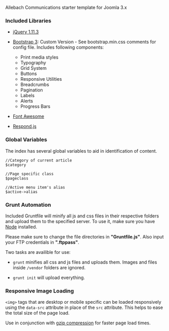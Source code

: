 Allebach Communications starter template for Joomla 3.x

### Included Libraries ###
* [jQuery 1.11.3](https://jquery.com/)

* [Bootstrap 3](http://getbootstrap.com/): Custom Version - See bootstrap.min.css comments for config file. Includes following components:
	* Print media styles
	* Typography
	* Grid System
	* Buttons
	* Responsive Utilities
	* Breadcrumbs
	* Pagination
	* Labels
	* Alerts
	* Progress Bars 

* [Font Awesome](http://fortawesome.github.io/Font-Awesome/)
* [Respond.js](https://github.com/scottjehl/Respond)

### Global Variables ###
The index has several global variables to aid in identification of content.

	//Category of current article
	$category
	
	//Page specific class
	$pageclass
	
	//Active menu item's alias
	$active->alias

### Grunt Automation ###
Included Gruntfile will minify all js and css files in their respective folders and upload them to the specified server. To use it, make sure you have [Node](https://nodejs.org/) installed.

Please make sure to change the file directories in **"Gruntfile.js"**. Also input your FTP credentials in **".ftppass"**.

Two tasks are availible for use:

* `grunt` minifies all css and js files and uploads them. Images and files inside `/vendor` folders are ignored.

* `grunt init` will upload everything.

### Responsive Image Loading ###
`<img>` tags that are desktop or mobile specific can be loaded responsively using the `data-src` attribute in place of the `src` attribute. This helps to ease the total size of the page load.

Use in conjunction with [gzip compression](https://bitbucket.org/snippets/allebachcommunications/5E7Ad/joomla-htaccess-with-gzip-compression) for faster page load times.